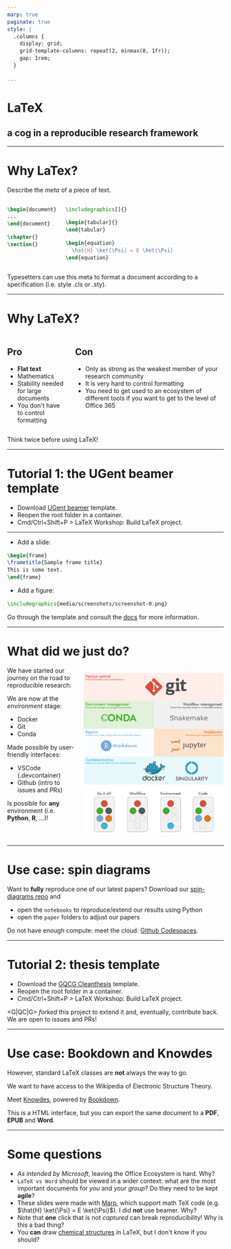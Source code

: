 ```yaml
---
marp: true
paginate: true
style: |
  .columns {
    display: grid;
    grid-template-columns: repeat(2, minmax(0, 1fr));
    gap: 1rem;
  }

---
```


# **LaTeX**
## a cog in a reproducible research framework

---

# Why LaTex?

Describe the *meta* of a piece of text.

<div class="columns">
<div>

```latex
\begin{document}
...
\end{document}
```

```latex
\chapter{}
\section{}
```

</div>
<div>

```latex
\includegraphics[]{}
```

```latex
\begin{tabular}{}
\end{tabular}
```

```latex
\begin{equation}
  \hat{H} \ket{\Psi} = E \ket{\Psi}
\end{equation}
```

</div>
</div>

Typesetters can use this meta to format a document according to a specification (i.e. style .cls or .sty).

---

# Why LaTeX?

<div class="columns">
<div>

## Pro

- **Flat text**
- Mathematics
- Stability needed for large documents
- You don't have to control formatting

</div>
<div>

## Con

- Only as strong as the weakest member of your research community
- It is very hard to control formatting
- You need to get used to an ecosystem of different tools if you want to get to the level of Office 365

</div>
</div>

Think twice before using LaTeX!

---

# Tutorial 1: the UGent beamer template

- Download [UGent beamer](https://github.com/GQCG-oss/ugent-beamer) template.
- Reopen the root folder in a container.
- Cmd/Ctrl+Shift+P > LaTeX Workshop: Build LaTeX project.

---

- Add a slide: 

```latex
\begin{frame}
\frametitle{Sample frame title}
This is some text.
\end{frame}
```

- Add a figure:
```latex
\includegraphics{media/screenshots/screenshot-0.png}
```

Go through the template and consult the [docs](https://www.overleaf.com/learn/latex/Beamer) for more information.

---

# What did we just do?

<div class="columns">
<div>
We have started our journey on the road to reproducible research.

We are now at the *environment* stage:
- Docker
- Git
- Conda

Made possible by user-friendly interfaces: 

- VSCode (.devcontainer)
- Github (intro to issues and PRs)

Is possible for **any** environment (i.e. **Python**, **R**, ...)! 

</div>
<div> 

![width:500px](img/tutorials_overview.png)

</div>
</div>

---

# Use case: spin diagrams

Want to **fully** reproduce one of our latest papers? Download our [spin-diagrams repo](https://github.com/GQCG-res/spin-diagrams) and 
- open the `notebooks` to reproduce/extend our results using Python
- open the `paper` folders to adjust our papers

Do not have enough compute: meet the cloud: [Github Codespaces](https://github.com/features/codespaces).

---

# Tutorial 2: thesis template

- Download the [GQCG Cleanthesis](https://github.com/GQCG-oss/cleanthesis) template.
- Reopen the root folder in a container.
- Cmd/Ctrl+Shift+P > LaTeX Workshop: Build LaTeX project.

<G|QC|G> *forked* this project to extend it and, eventually, contribute back. We are open to issues and PRs!

---

# Use case: Bookdown and Knowdes

However, standard LaTeX classes are **not** always the way to go. 

We want to have access to the Wikipedia of Electronic Structure Theory.

Meet [Knowdes](https://gqcg-res.github.io/knowdes/), powered by [Bookdown](https://bookdown.org/). 

This is a HTML interface, but you can export the same document to a **PDF**, **EPUB** and **Word**.

---

# Some questions

- *As intended by Microsoft*, leaving the Office Ecosystem is hard. Why?
- `LaTeX vs Word` should be viewed in a wider context: what are the most important documents for *you* and *your group*? Do they need to be kept **agile**?
- These slides were made with [Marp](https://marp.app/), which support math TeX code (e.g. $\hat{H} \ket{\Psi} = E \ket{\Psi}$). I did **not** use beamer. Why? 
- Note that **one** click that is not *captured* can break reproducibility! Why is this a bad thing?
- You **can** draw [chemical structures](https://mirror.koddos.net/CTAN/macros/generic/chemfig/chemfig-en.pdf) in LaTeX, but I don't know if you should?
